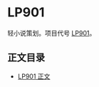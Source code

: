 # LP901

轻小说策划。项目代号 [LP901](https://github.com/neruthes/LP901)。

## 正文目录

- [LP901 正文](https://neruthes.github.io/LP901/?read=0)
